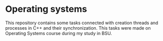 # Operating systems

This repository contains some tasks connected with creation threads and processes in C++ and their synchronization. This tasks were made on Operating Systems course during my study in BSU.